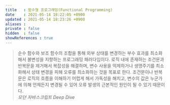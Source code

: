 ```yaml
---
title   : 함수형 프로그래밍(Functional Programming)
date    : 2021-05-14 18:22:05 +0900
updated : 2021-05-14 18:23:26 +0900
aliases : 
private : false
hidden  : false
showReferences : true
---
```


> 순수 함수와 보조 함수의 조합을 통해 외부 상태를 변경하는 부수 효과를 최소화해서 불변성을 지향하는 프로그래밍 패러다임이다. 로직 내에 존재하는 조건문과 반복문을 제거해서 복잡성을 해결하며, 변수 사용을 억제하거나 생명주기를 최소화해서 상태 변경을 피해 오류를 최소화하는 것을 목표로 한다. 조건문이나 반복문은 로직의 흐름을 이해하기 어렵게 해서 가독성을 해치고, 변수의 값은 누군가에 의해 언제든지 변경될 수 있어 오류 발생의 근본적인 원인이 될 수 있기 때문이다.   
*모던 자바스크립트 Deep Dive*
